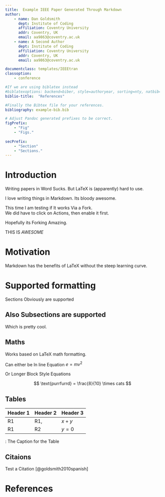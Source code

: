 ```yaml
---
title:  Example IEEE Paper Generated Through Markdown
author:
	- name: Dan Goldsmith
	  dept: Institute of Coding
	  affiliation: Coventry University
	  addr: Coventry, UK
	  email: aa9863@coventry.ac.uk
	- name: A Second Author
      dept: Institute of Coding
	  affiliation: Coventry University
	  addr: Coventry, UK
	  email: aa9863@coventry.ac.uk

documentclass: templates/IEEEtran
classoption:
	- conference

#If we are using biblatex instead
#biblatexoptions: backend=biber, style=authoryear, sorting=nty, natbib=true
biblio-title:  "References"

#Finally the Bibtex file for your references.
bibliography: example-bib.bib

# Adjust Pandoc generated prefixes to be correct.
figPrefix:
	- "Fig"
	- "Figs."
	
secPrefix:
	- "Section"
	- "Sections."
---
```


# Introduction

Writing papers in Word Sucks.  But LaTeX is (apparently) hard to use.

I love writing things in Markdown.  Its bloody awesome.

This time I am testing if It works Via a Fork.  
We did have to click on Actions,  then enable it first.

Hopefully its Forking Amazing.

THIS IS *AWESOME*
 
# Motivation

Markdown has the benefits of LaTeX without the steep learning curve.

# Supported formatting

Sections Obviously are supported

## Also Subsections are supported

Which is pretty cool. 



## Maths

Works based on LaTeX math formatting.

Can either be In line Equation $e=mv^2$

Or Longer Block Style Equations

$$
\text{purrfurrd} = \frac{8}{10} \times cats
$$

## Tables

| Header 1 | Header 2 | Header 3 |
|----------|----------|----------|
| R1       | R1,      | $x+y$    |
| R1       | R2       | $y=0$    |

  : The Caption for the Table

## Citaions

Test a Citation [@goldsmith2010spanish]


# References
